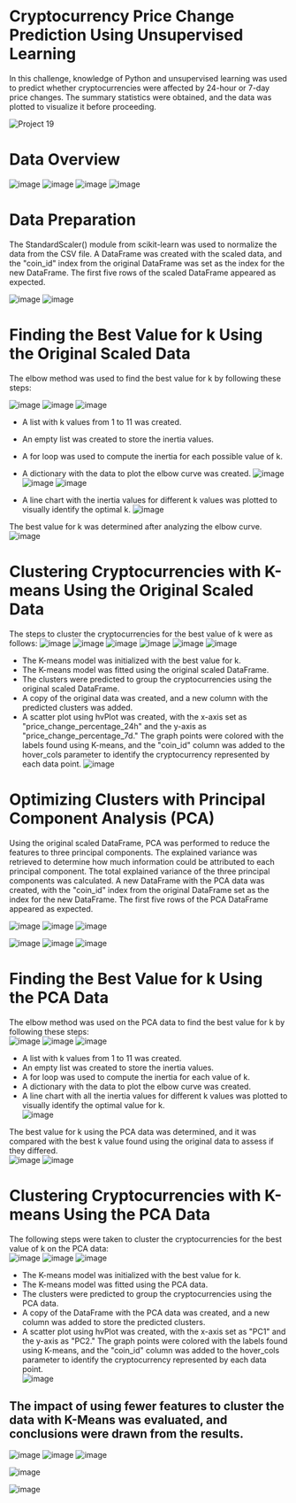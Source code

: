 # Cryptocurrency Price Change Prediction Using Unsupervised Learning

In this challenge, knowledge of Python and unsupervised learning was used to predict whether cryptocurrencies were affected by 24-hour or 7-day price changes. The summary statistics were obtained, and the data was plotted to visualize it before proceeding.

 <img src="https://media3.giphy.com/media/RKuFhBKHnkWjkjpnDk/giphy.webp?cid=ecf05e47nkefwg0tbsytoqp9e4d4nl6afaiay04qd9befn20&ep=v1_stickers_search&rid=giphy.webp&ct=s" class="card-img-top" alt="Project 19">

# Data Overview  
![image](https://github.com/user-attachments/assets/0955bb8d-45ee-4912-a5ca-ec93b0e3a8f5)
![image](https://github.com/user-attachments/assets/49e247be-2cc8-47af-bba8-fb3d3244e257)
![image](https://github.com/user-attachments/assets/030b4b08-3707-4b18-ad87-2140c800490d)
![image](https://github.com/user-attachments/assets/fa7b1114-71fb-46b6-ac1f-01dcb99bf510)

  
# Data Preparation
The StandardScaler() module from scikit-learn was used to normalize the data from the CSV file. A DataFrame was created with the scaled data, and the "coin_id" index from the original DataFrame was set as the index for the new DataFrame. The first five rows of the scaled DataFrame appeared as expected.  

![image](https://github.com/user-attachments/assets/23e15678-ce1d-4b73-ac78-b5b978607751)
![image](https://github.com/user-attachments/assets/c36c853f-3e19-4dda-90ff-01e930946455)

  
# Finding the Best Value for k Using the Original Scaled Data
The elbow method was used to find the best value for k by following these steps:

![image](https://github.com/user-attachments/assets/5ea7ddcd-8343-40c1-b0e9-0586f64bc195)
![image](https://github.com/user-attachments/assets/9795ce55-be13-4841-a9a8-92fb268b761e)
![image](https://github.com/user-attachments/assets/f3d79a02-eef0-4a63-955f-78647f374c55)

  
- A list with k values from 1 to 11 was created.
- An empty list was created to store the inertia values.
- A for loop was used to compute the inertia for each possible value of k.
- A dictionary with the data to plot the elbow curve was created.
  ![image](https://github.com/user-attachments/assets/7bce3022-6bb0-433b-aa38-932d3bd4ac05)
  ![image](https://github.com/user-attachments/assets/e7e72c8c-7d28-4f9c-ab71-b59c711011d0)
  ![image](https://github.com/user-attachments/assets/9a20b912-6b61-409d-b5e4-a43b791f5974)

- A line chart with the inertia values for different k values was plotted to visually identify the optimal k.
  ![image](https://github.com/user-attachments/assets/6a0bb863-27bb-4961-a405-989cf3429ea0)
  
The best value for k was determined after analyzing the elbow curve.
![image](https://github.com/user-attachments/assets/eba762ee-d341-41fd-9bc2-90acfe0afc10)

# Clustering Cryptocurrencies with K-means Using the Original Scaled Data
The steps to cluster the cryptocurrencies for the best value of k were as follows:
![image](https://github.com/user-attachments/assets/4c0c86c6-d6c9-40e9-a824-a678a96f2e79)
![image](https://github.com/user-attachments/assets/faa85740-cca1-4792-bed1-f2959031bb9a)
![image](https://github.com/user-attachments/assets/92f2d19e-c2dc-4144-af54-1d9f1405860a)
![image](https://github.com/user-attachments/assets/fca1ca91-b845-47ec-98d1-d562452883e3)
![image](https://github.com/user-attachments/assets/6699ac9b-4bdf-4308-9ed7-a34702cc2967)
![image](https://github.com/user-attachments/assets/f869c9b3-deb5-45d6-9f18-0ad5ab2c0dae)

- The K-means model was initialized with the best value for k.
- The K-means model was fitted using the original scaled DataFrame.
- The clusters were predicted to group the cryptocurrencies using the original scaled DataFrame.
- A copy of the original data was created, and a new column with the predicted clusters was added.
- A scatter plot using hvPlot was created, with the x-axis set as "price_change_percentage_24h" and the y-axis as "price_change_percentage_7d." The graph points were colored with the labels found using K-means, and the "coin_id" column was added to the hover_cols parameter to identify the cryptocurrency represented by each data point.
![image](https://github.com/user-attachments/assets/5ec20ecd-592a-4a23-856c-55cc492bf439)

# Optimizing Clusters with Principal Component Analysis (PCA)
Using the original scaled DataFrame, PCA was performed to reduce the features to three principal components. The explained variance was retrieved to determine how much information could be attributed to each principal component. The total explained variance of the three principal components was calculated. A new DataFrame with the PCA data was created, with the "coin_id" index from the original DataFrame set as the index for the new DataFrame. The first five rows of the PCA DataFrame appeared as expected.  

![image](https://github.com/user-attachments/assets/49c0f112-9307-44c1-9e3e-460e76ef0c25)
![image](https://github.com/user-attachments/assets/f6f52234-16dc-4c90-bc6b-4f84977129ac)
![image](https://github.com/user-attachments/assets/3ca8dd1d-5062-4750-8c5d-aeace10b3030)


![image](https://github.com/user-attachments/assets/15126a9f-3c43-417d-89b0-5a5950ab9743)
![image](https://github.com/user-attachments/assets/0b9e3f1f-ec8c-464e-ac3f-301b8b1886f0)
![image](https://github.com/user-attachments/assets/bfbd9924-e90e-4854-8da2-e43c192bf50b)

# Finding the Best Value for k Using the PCA Data
The elbow method was used on the PCA data to find the best value for k by following these steps:  
![image](https://github.com/user-attachments/assets/90aa1651-352e-4056-85d7-adf1effefc45)
![image](https://github.com/user-attachments/assets/5373b349-b82e-4117-971f-b184df20b98e)
![image](https://github.com/user-attachments/assets/1471ca1a-85f0-4207-aa31-287eb5ffaab7)


- A list with k values from 1 to 11 was created.
- An empty list was created to store the inertia values.
- A for loop was used to compute the inertia for each value of k.
- A dictionary with the data to plot the elbow curve was created.
- A line chart with all the inertia values for different k values was plotted to visually identify the optimal value for k.  
![image](https://github.com/user-attachments/assets/685c5dc8-f9bb-4784-9165-eb2c4aa1a5f2)

The best value for k using the PCA data was determined, and it was compared with the best k value found using the original data to assess if they differed.  
![image](https://github.com/user-attachments/assets/e4150f8c-2bce-46c6-b3ca-63eaa4e07728)
![image](https://github.com/user-attachments/assets/4dea724f-a959-4793-ba93-271e90e162a8)

# Clustering Cryptocurrencies with K-means Using the PCA Data
The following steps were taken to cluster the cryptocurrencies for the best value of k on the PCA data:  
![image](https://github.com/user-attachments/assets/1cb22c42-eb41-4c26-9f23-563fdb492d55)
![image](https://github.com/user-attachments/assets/34c7d976-19b3-41be-b834-fce23653bab9)
![image](https://github.com/user-attachments/assets/92619c82-53db-4bb7-a666-f969be337494)


- The K-means model was initialized with the best value for k.
- The K-means model was fitted using the PCA data.
- The clusters were predicted to group the cryptocurrencies using the PCA data.
- A copy of the DataFrame with the PCA data was created, and a new column was added to store the predicted clusters.
- A scatter plot using hvPlot was created, with the x-axis set as "PC1" and the y-axis as "PC2." The graph points were colored with the labels found using K-means, and the "coin_id" column was added to the hover_cols parameter to identify the cryptocurrency represented by each data point.  
![image](https://github.com/user-attachments/assets/8a26509d-99fd-4064-9606-c47a650cd2ca)

## The impact of using fewer features to cluster the data with K-Means was evaluated, and conclusions were drawn from the results.  

![image](https://github.com/user-attachments/assets/20611a4d-dec3-49b1-871c-bcd7cf8ce915)
![image](https://github.com/user-attachments/assets/e0e7c9c6-e197-490d-b690-21b1ce66dd48)
![image](https://github.com/user-attachments/assets/68118d76-1627-4d09-af80-35dc7c2cedad)

![image](https://github.com/user-attachments/assets/020b44a4-4d87-4944-8c4a-46c9ecda6110)

![image](https://github.com/user-attachments/assets/13d76b1d-d5f7-4ad0-8977-b305f5d4873d)


